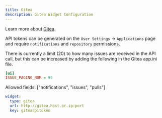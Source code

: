 ```yaml
---
title: Gitea
description: Gitea Widget Configuration
---
```


Learn more about [Gitea](https://gitea.com).

API tokens can be generated on the `User Settings` -> `Applications` page and require `notifications` and `repository` permissions.

There is currently a limit (20) to how many issues are received in the API call, but this can be increased by adding the following in the Gitea app.ini file.

```ini
[ui]
ISSUE_PAGING_NUM = 99
```

Allowed fields: ["notifications", "issues", "pulls"]

```yaml
widget:
  type: gitea
  url: http://gitea.host.or.ip:port
  key: giteaapitoken
```
